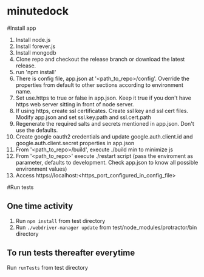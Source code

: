 minutedock
==========

#Install app


1. Install node.js
2. Install forever.js
3. Install mongodb
4. Clone repo and checkout the release branch or download the latest release.
5. run 'npm install'
6. There is config file, app.json at '\<path_to_repo\>/config'. Override the properties from default to other sections according to environment name.
7. Set use.https to true or false in app.json. Keep it true if you don't have https web server sitting in front of node server.
8. If using https, create ssl certificates. Create ssl key and ssl cert files. Modify app.json and set ssl.key.path and ssl.cert.path
9. Regenerate the required salts and secrets mentioned in app.json. Don't use the defaults.
10. Create google oauth2 credentials and update google.auth.client.id and google.auth.client.secret properties in app.json
11. From '\<path_to_repo\>/build', execute ./build min to minimize js
12. From '\<path_to_repo\>' execute ./restart script (pass the enviroment as parameter, defaults to development. Check app.json to know all possible environment values)
13. Access https://localhost:\<https_port_configured_in_config_file\>

#Run tests

## One time activity
1. Run `npm install` from test directory
2. Run `./webdriver-manager update` from test/node_modules/protractor/bin directory 

##  To run tests thereafter everytime
Run `runTests` from test directory
